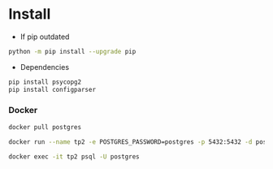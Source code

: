 # Install

- If pip outdated

```bash
python -m pip install --upgrade pip
```

- Dependencies

```bash
pip install psycopg2
pip install configparser
```

### Docker

```bash
docker pull postgres
```

```bash
docker run --name tp2 -e POSTGRES_PASSWORD=postgres -p 5432:5432 -d postgres
```

```bash
docker exec -it tp2 psql -U postgres
```



